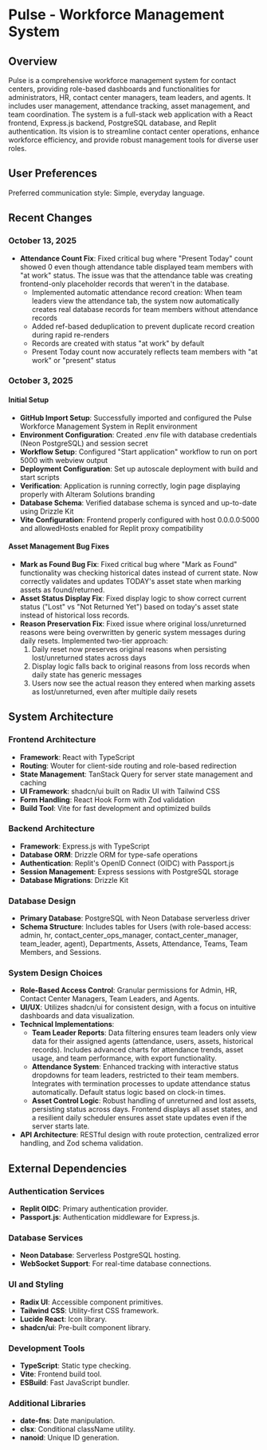 # Pulse - Workforce Management System

## Overview
Pulse is a comprehensive workforce management system for contact centers, providing role-based dashboards and functionalities for administrators, HR, contact center managers, team leaders, and agents. It includes user management, attendance tracking, asset management, and team coordination. The system is a full-stack web application with a React frontend, Express.js backend, PostgreSQL database, and Replit authentication. Its vision is to streamline contact center operations, enhance workforce efficiency, and provide robust management tools for diverse user roles.

## User Preferences
Preferred communication style: Simple, everyday language.

## Recent Changes

### October 13, 2025
- **Attendance Count Fix**: Fixed critical bug where "Present Today" count showed 0 even though attendance table displayed team members with "at work" status. The issue was that the attendance table was creating frontend-only placeholder records that weren't in the database.
  - Implemented automatic attendance record creation: When team leaders view the attendance tab, the system now automatically creates real database records for team members without attendance records
  - Added ref-based deduplication to prevent duplicate record creation during rapid re-renders
  - Records are created with status "at work" by default
  - Present Today count now accurately reflects team members with "at work" or "present" status

### October 3, 2025

#### Initial Setup
- **GitHub Import Setup**: Successfully imported and configured the Pulse Workforce Management System in Replit environment
- **Environment Configuration**: Created .env file with database credentials (Neon PostgreSQL) and session secret
- **Workflow Setup**: Configured "Start application" workflow to run on port 5000 with webview output
- **Deployment Configuration**: Set up autoscale deployment with build and start scripts
- **Verification**: Application is running correctly, login page displaying properly with Alteram Solutions branding
- **Database Schema**: Verified database schema is synced and up-to-date using Drizzle Kit
- **Vite Configuration**: Frontend properly configured with host 0.0.0.0:5000 and allowedHosts enabled for Replit proxy compatibility

#### Asset Management Bug Fixes
- **Mark as Found Bug Fix**: Fixed critical bug where "Mark as Found" functionality was checking historical dates instead of current state. Now correctly validates and updates TODAY's asset state when marking assets as found/returned.
- **Asset Status Display Fix**: Fixed display logic to show correct current status ("Lost" vs "Not Returned Yet") based on today's asset state instead of historical loss records.
- **Reason Preservation Fix**: Fixed issue where original loss/unreturned reasons were being overwritten by generic system messages during daily resets. Implemented two-tier approach:
  1. Daily reset now preserves original reasons when persisting lost/unreturned states across days
  2. Display logic falls back to original reasons from loss records when daily state has generic messages
  3. Users now see the actual reason they entered when marking assets as lost/unreturned, even after multiple daily resets

## System Architecture

### Frontend Architecture
- **Framework**: React with TypeScript
- **Routing**: Wouter for client-side routing and role-based redirection
- **State Management**: TanStack Query for server state management and caching
- **UI Framework**: shadcn/ui built on Radix UI with Tailwind CSS
- **Form Handling**: React Hook Form with Zod validation
- **Build Tool**: Vite for fast development and optimized builds

### Backend Architecture
- **Framework**: Express.js with TypeScript
- **Database ORM**: Drizzle ORM for type-safe operations
- **Authentication**: Replit's OpenID Connect (OIDC) with Passport.js
- **Session Management**: Express sessions with PostgreSQL storage
- **Database Migrations**: Drizzle Kit

### Database Design
- **Primary Database**: PostgreSQL with Neon Database serverless driver
- **Schema Structure**: Includes tables for Users (with role-based access: admin, hr, contact_center_ops_manager, contact_center_manager, team_leader, agent), Departments, Assets, Attendance, Teams, Team Members, and Sessions.

### System Design Choices
- **Role-Based Access Control**: Granular permissions for Admin, HR, Contact Center Managers, Team Leaders, and Agents.
- **UI/UX**: Utilizes shadcn/ui for consistent design, with a focus on intuitive dashboards and data visualization.
- **Technical Implementations**:
    - **Team Leader Reports**: Data filtering ensures team leaders only view data for their assigned agents (attendance, users, assets, historical records). Includes advanced charts for attendance trends, asset usage, and team performance, with export functionality.
    - **Attendance System**: Enhanced tracking with interactive status dropdowns for team leaders, restricted to their team members. Integrates with termination processes to update attendance status automatically. Default status logic based on clock-in times.
    - **Asset Control Logic**: Robust handling of unreturned and lost assets, persisting status across days. Frontend displays all asset states, and a resilient daily scheduler ensures asset state updates even if the server starts late.
- **API Architecture**: RESTful design with route protection, centralized error handling, and Zod schema validation.

## External Dependencies

### Authentication Services
- **Replit OIDC**: Primary authentication provider.
- **Passport.js**: Authentication middleware for Express.js.

### Database Services
- **Neon Database**: Serverless PostgreSQL hosting.
- **WebSocket Support**: For real-time database connections.

### UI and Styling
- **Radix UI**: Accessible component primitives.
- **Tailwind CSS**: Utility-first CSS framework.
- **Lucide React**: Icon library.
- **shadcn/ui**: Pre-built component library.

### Development Tools
- **TypeScript**: Static type checking.
- **Vite**: Frontend build tool.
- **ESBuild**: Fast JavaScript bundler.

### Additional Libraries
- **date-fns**: Date manipulation.
- **clsx**: Conditional className utility.
- **nanoid**: Unique ID generation.
